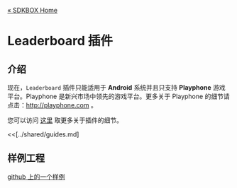 [&#171; SDKBOX Home](http://sdkbox.com)

<h1>Leaderboard 插件</h1>

## 介绍
现在，`Leaderboard` 插件只能适用于 __Android__ 系统并且只支持 __Playphone__ 游戏平台。Playphone 是新兴市场中领先的游戏平台。更多关于 Playphone 的细节请点击：http://playphone.com 。

您可以访问 [这里](http://www.cocos2d-x.org/sdkbox/playphone) 取更多关于插件的细节。


<<[../shared/guides.md]


## 样例工程

[github 上的一个样例](https://github.com/sdkbox/sdkbox-sample-playphone)
